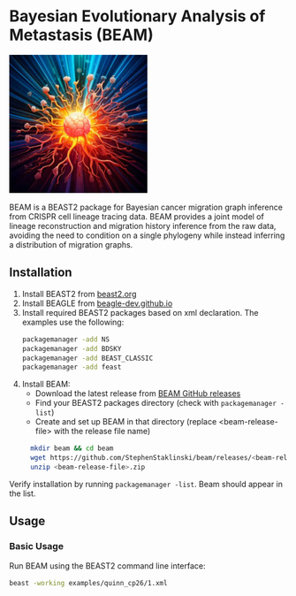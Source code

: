 # Bayesian Evolutionary Analysis of Metastasis (BEAM)

<div style="text-align: left;">
  <img src="logo.jpg" alt="BEAM logo" width="250"/>
</div>

BEAM is a BEAST2 package for Bayesian cancer migration graph inference from CRISPR cell lineage tracing data. BEAM provides a joint model of lineage reconstruction and migration history inference from the raw data, avoiding the need to condition on a single phylogeny while instead inferring a distribution of migration graphs.


## Installation

1. Install BEAST2 from [beast2.org](https://www.beast2.org/)
2. Install BEAGLE from [beagle-dev.github.io](https://beagle-dev.github.io/)
3. Install required BEAST2 packages based on xml declaration. The examples use the following:
   ```bash
   packagemanager -add NS
   packagemanager -add BDSKY
   packagemanager -add BEAST_CLASSIC
   packagemanager -add feast
   ```
4. Install BEAM:
   - Download the latest release from [BEAM GitHub releases](https://github.com/StephenStaklinski/beam/releases)
   - Find your BEAST2 packages directory (check with `packagemanager -list`)
   - Create and set up BEAM in that directory (replace \<beam-release-file\> with the release file name)
   ```bash
     mkdir beam && cd beam
     wget https://github.com/StephenStaklinski/beam/releases/<beam-release-file>.zip
     unzip <beam-release-file>.zip
   ```

Verify installation by running `packagemanager -list`. Beam should appear in the list.

## Usage

### Basic Usage

Run BEAM using the BEAST2 command line interface:

```bash
beast -working examples/quinn_cp26/1.xml
```

